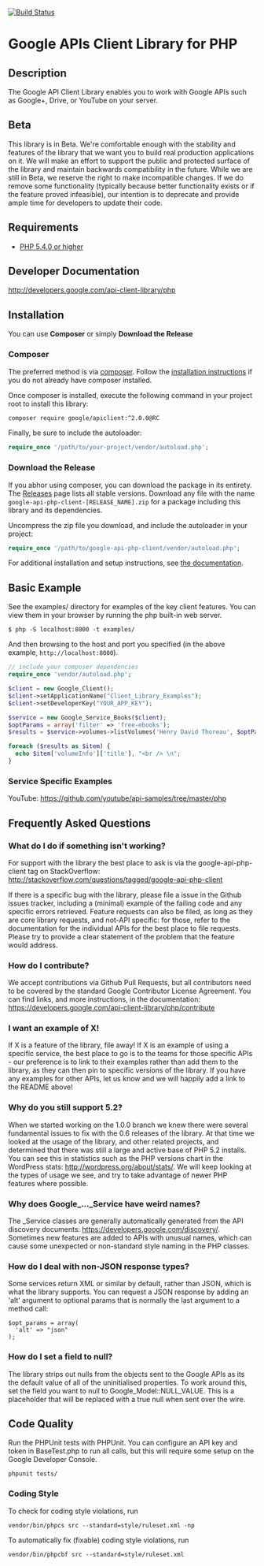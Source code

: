 [![Build Status](https://travis-ci.org/google/google-api-php-client.svg)](https://travis-ci.org/google/google-api-php-client.svg?branch=master)

# Google APIs Client Library for PHP #

## Description ##
The Google API Client Library enables you to work with Google APIs such as Google+, Drive, or YouTube on your server.

## Beta ##
This library is in Beta. We're comfortable enough with the stability and features of the library that we want you to build real production applications on it. We will make an effort to support the public and protected surface of the library and maintain backwards compatibility in the future. While we are still in Beta, we reserve the right to make incompatible changes. If we do remove some functionality (typically because better functionality exists or if the feature proved infeasible), our intention is to deprecate and provide ample time for developers to update their code.

## Requirements ##
* [PHP 5.4.0 or higher](http://www.php.net/)

## Developer Documentation ##
http://developers.google.com/api-client-library/php

## Installation ##

You can use **Composer** or simply **Download the Release**

### Composer

The preferred method is via [composer](https://getcomposer.org). Follow the
[installation instructions](https://getcomposer.org/doc/00-intro.md) if you do not already have
composer installed.

Once composer is installed, execute the following command in your project root to install this library:

```sh
composer require google/apiclient:^2.0.0@RC
```

Finally, be sure to include the autoloader:

```php
require_once '/path/to/your-project/vendor/autoload.php';
```

### Download the Release

If you abhor using composer, you can download the package in its entirety. The [Releases](https://github.com/google/google-api-php-client/releases) page lists all stable versions. Download any file
with the name `google-api-php-client-[RELEASE_NAME].zip` for a package including this library and its dependencies.

Uncompress the zip file you download, and include the autoloader in your project:

```php
require_once '/path/to/google-api-php-client/vendor/autoload.php';
```

For additional installation and setup instructions, see [the documentation](https://developers.google.com/api-client-library/php/start/installation).

## Basic Example ##
See the examples/ directory for examples of the key client features. You can
view them in your browser by running the php built-in web server.

```
$ php -S localhost:8000 -t examples/
```

And then browsing to the host and port you specified
(in the above example, `http://localhost:8000`).

```PHP
// include your composer dependencies
require_once 'vendor/autoload.php';

$client = new Google_Client();
$client->setApplicationName("Client_Library_Examples");
$client->setDeveloperKey("YOUR_APP_KEY");

$service = new Google_Service_Books($client);
$optParams = array('filter' => 'free-ebooks');
$results = $service->volumes->listVolumes('Henry David Thoreau', $optParams);

foreach ($results as $item) {
  echo $item['volumeInfo']['title'], "<br /> \n";
}
```

### Service Specific Examples ###

YouTube: https://github.com/youtube/api-samples/tree/master/php

## Frequently Asked Questions ##

### What do I do if something isn't working? ###

For support with the library the best place to ask is via the  google-api-php-client tag on StackOverflow: http://stackoverflow.com/questions/tagged/google-api-php-client

If there is a specific bug with the library, please file a issue in the Github issues tracker, including a (minimal) example of the failing code and any specific errors retrieved. Feature requests can also be filed, as long as they are core library requests, and not-API specific: for those, refer to the documentation for the individual APIs for the best place to file requests. Please try to provide a clear statement of the problem that the feature would address.

### How do I contribute? ###

We accept contributions via Github Pull Requests, but all contributors need to be covered by the standard Google Contributor License Agreement. You can find links, and more instructions, in the documentation: https://developers.google.com/api-client-library/php/contribute

### I want an example of X! ###

If X is a feature of the library, file away! If X is an example of using a specific service, the best place to go is to the teams for those specific APIs - our preference is to link to their examples rather than add them to the library, as they can then pin to specific versions of the library. If you have any examples for other APIs, let us know and we will happily add a link to the README above!

### Why do you still support 5.2? ###

When we started working on the 1.0.0 branch we knew there were several fundamental issues to fix with the 0.6 releases of the library. At that time we looked at the usage of the library, and other related projects, and determined that there was still a large and active base of PHP 5.2 installs. You can see this in statistics such as the PHP versions chart in the WordPress stats: http://wordpress.org/about/stats/. We will keep looking at the types of usage we see, and try to take advantage of newer PHP features where possible.

### Why does Google_..._Service have weird names? ###

The _Service classes are generally automatically generated from the API discovery documents: https://developers.google.com/discovery/. Sometimes new features are added to APIs with unusual names, which can cause some unexpected or non-standard style naming in the PHP classes.

### How do I deal with non-JSON response types? ###

Some services return XML or similar by default, rather than JSON, which is what the library supports. You can request a JSON response by adding an 'alt' argument to optional params that is normally the last argument to a method call:

```
$opt_params = array(
  'alt' => "json"
);
```

### How do I set a field to null? ###

The library strips out nulls from the objects sent to the Google APIs as its the default value of all of the uninitialised properties. To work around this, set the field you want to null to Google_Model::NULL_VALUE. This is a placeholder that will be replaced with a true null when sent over the wire.

## Code Quality ##

Run the PHPUnit tests with PHPUnit. You can configure an API key and token in BaseTest.php to run all calls, but this will require some setup on the Google Developer Console.

    phpunit tests/

### Coding Style

To check for coding style violations, run

```
vendor/bin/phpcs src --standard=style/ruleset.xml -np
```

To automatically fix (fixable) coding style violations, run

```
vendor/bin/phpcbf src --standard=style/ruleset.xml
```
